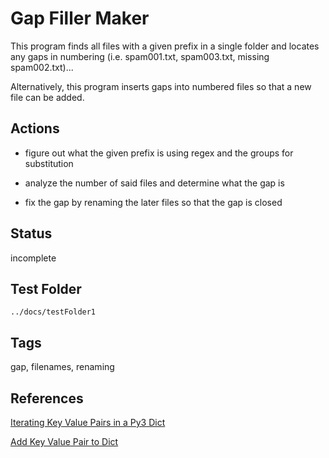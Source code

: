# Gap Filler Maker

This program finds all files with a given prefix in a single folder and locates any gaps in numbering (i.e. spam001.txt, spam003.txt, missing spam002.txt)...

Alternatively, this program inserts gaps into numbered files so that a new file can be added.

## Actions

* figure out what the given prefix is using regex and the groups for substitution

* analyze the number of said files and determine what the gap is

* fix the gap by renaming the later files so that the gap is closed

## Status

incomplete

## Test Folder

	../docs/testFolder1

## Tags

gap, filenames, renaming

## References

[Iterating Key Value Pairs in a Py3 Dict](https://stackoverflow.com/questions/26660654/how-do-i-print-the-key-value-pairs-of-a-dictionary-in-python/26660785)

[Add Key Value Pair to Dict](https://stackoverflow.com/questions/3776275/how-to-add-key-value-pair-to-dictionary/28380174)